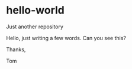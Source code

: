 # hello-world
Just another repository


Hello, just writing a few words. Can you see this? 

Thanks, 

Tom 
